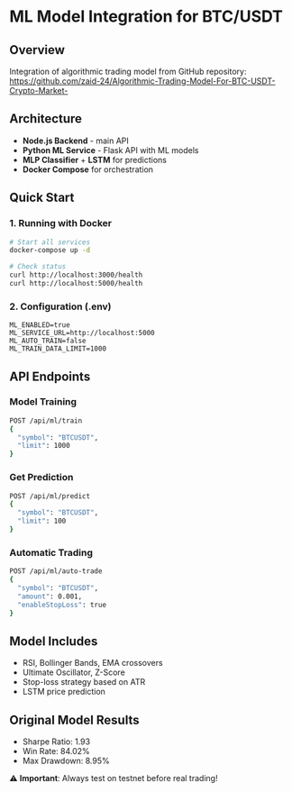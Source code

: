 # ML Model Integration for BTC/USDT

## Overview
Integration of algorithmic trading model from GitHub repository:
https://github.com/zaid-24/Algorithmic-Trading-Model-For-BTC-USDT-Crypto-Market-

## Architecture
- **Node.js Backend** - main API
- **Python ML Service** - Flask API with ML models
- **MLP Classifier** + **LSTM** for predictions
- **Docker Compose** for orchestration

## Quick Start

### 1. Running with Docker
```bash
# Start all services
docker-compose up -d

# Check status
curl http://localhost:3000/health
curl http://localhost:5000/health
```

### 2. Configuration (.env)
```env
ML_ENABLED=true
ML_SERVICE_URL=http://localhost:5000
ML_AUTO_TRAIN=false
ML_TRAIN_DATA_LIMIT=1000
```

## API Endpoints

### Model Training
```bash
POST /api/ml/train
{
  "symbol": "BTCUSDT",
  "limit": 1000
}
```

### Get Prediction
```bash
POST /api/ml/predict
{
  "symbol": "BTCUSDT",
  "limit": 100
}
```

### Automatic Trading
```bash
POST /api/ml/auto-trade
{
  "symbol": "BTCUSDT",
  "amount": 0.001,
  "enableStopLoss": true
}
```

## Model Includes
- RSI, Bollinger Bands, EMA crossovers
- Ultimate Oscillator, Z-Score
- Stop-loss strategy based on ATR
- LSTM price prediction

## Original Model Results
- Sharpe Ratio: 1.93
- Win Rate: 84.02%
- Max Drawdown: 8.95%

⚠️ **Important**: Always test on testnet before real trading! 